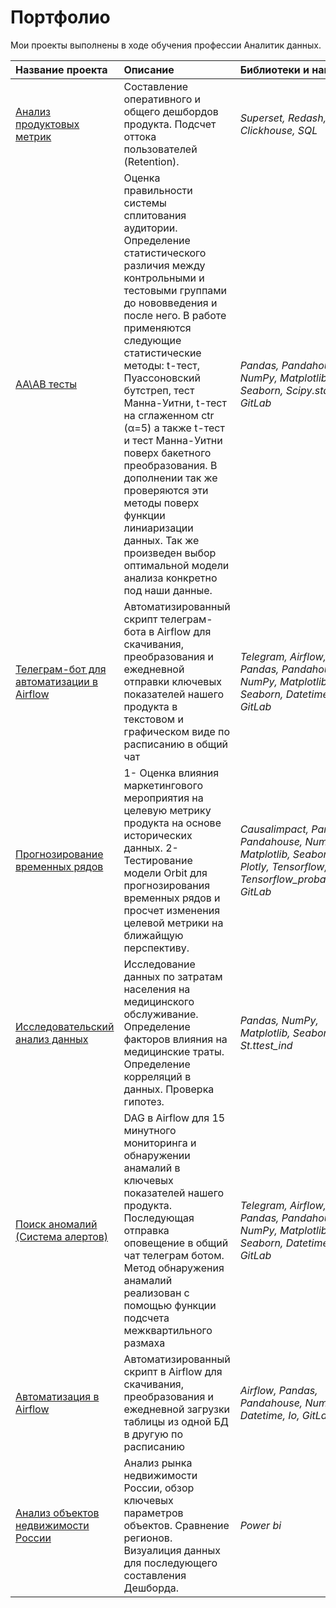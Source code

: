 # Портфолио
Мои проекты выполнены в ходе обучения профессии Аналитик данных.<br> 

| Название проекта | Описание | Библиотеки и навыки | 
| :---------------------- | :-------------------------------- | :---------------------- |
| [Анализ продуктовых метрик](https://github.com/Alexandr-Korolkov/PortfolioProjects/tree/main/%D0%90%D0%BD%D0%B0%D0%BB%D0%B8%D0%B7%20%D0%BF%D1%80%D0%BE%D0%B4%D1%83%D0%BA%D1%82%D0%BE%D0%B2%D1%8B%D1%85%20%D0%BC%D0%B5%D1%82%D1%80%D0%B8%D0%BA) | Составление оперативного и общего дешбордов продукта. Подсчет оттока пользователей (Retention). | *Superset, Redash, Clickhouse, SQL* |
| [AA\AB тесты](https://github.com/Alexandr-Korolkov/PortfolioProjects/tree/main/AA-Test%2C%20AB-Test) | Оценка правильности системы сплитования аудитории. Определение статистического различия между контрольными и тестовыми группами до нововведения и после него. В работе применяются следующие статистические методы: t-тест, Пуассоновский бутстреп, тест Манна-Уитни, t-тест на сглаженном ctr (α=5) а также t-тест и тест Манна-Уитни поверх бакетного преобразования. В дополнении так же проверяются эти методы поверх функции линиаризации данных. Так же произведен выбор оптимальной модели анализа конкретно под наши данные. | *Pandas, Pandahouse, NumPy, Matplotlib, Seaborn, Scipy.stats, GitLab* |
| [Телеграм-бот для автоматизации в Airflow](https://github.com/Alexandr-Korolkov/PortfolioProjects/tree/main/%D0%A2%D0%B5%D0%BB%D0%B5%D0%B3%D1%80%D0%B0%D0%BC-%D0%B1%D0%BE%D1%82%20%D0%B4%D0%BB%D1%8F%20%D0%B0%D0%B2%D1%82%D0%BE%D0%BC%D0%B0%D1%82%D0%B8%D0%B7%D0%B0%D1%86%D0%B8%D0%B8%20%D0%B2%20Airflow) |Автоматизированный скрипт телеграм-бота в Airflow для скачивания, преобразования и ежедневной отправки ключевых показателей нашего продукта в текстовом и графическом виде по расписанию в общий чат| *Telegram, Airflow, Pandas, Pandahouse, NumPy, Matplotlib, Seaborn, Datetime, Io, GitLab*|
| [Прогнозирование временных рядов](https://github.com/Alexandr-Korolkov/PortfolioProjects/tree/main/%D0%9F%D1%80%D0%BE%D0%B3%D0%BD%D0%BE%D0%B7%D0%B8%D1%80%D0%BE%D0%B2%D0%B0%D0%BD%D0%B8%D0%B5%20%D0%B2%D1%80%D0%B5%D0%BC%D0%B5%D0%BD%D0%BD%D1%8B%D1%85%20%D1%80%D1%8F%D0%B4%D0%BE%D0%B2) |1- Оценка влияния маркетингового мероприятия на целевую метрику продукта на основе исторических данных. 2- Тестирование модели Orbit для прогнозирования временных рядов и просчет изменения целевой метрики на ближайщую перспективу.| *Causalimpact, Pandas, Pandahouse, NumPy, Matplotlib, Seaborn, Plotly, Tensorflow, Tensorflow_probability, GitLab* |
| [Исследовательский анализ данных](https://github.com/Alexandr-Korolkov/PortfolioProjects/tree/main/%D0%98%D1%81%D1%81%D0%BB%D0%B5%D0%B4%D0%BE%D0%B2%D0%B0%D1%82%D0%B5%D0%BB%D1%8C%D1%81%D0%BA%D0%B8%D0%B9%20%D0%B0%D0%BD%D0%B0%D0%BB%D0%B8%D0%B7%20%D0%B4%D0%B0%D0%BD%D0%BD%D1%8B%D1%85) | Исследование данных по затратам населения на медицинского обслуживание. Определение факторов влияния на медицинские траты. Определение корреляций в данных. Проверка гипотез.  | *Pandas, NumPy, Matplotlib, Seaborn, St.ttest_ind* |
| [Поиск аномалий (Система алертов)](https://github.com/Alexandr-Korolkov/PortfolioProjects/tree/main/%D0%9F%D0%BE%D0%B8%D1%81%D0%BA%20%D0%B0%D0%BD%D0%BE%D0%BC%D0%B0%D0%BB%D0%B8%D0%B9%20(%D0%A1%D0%B8%D1%81%D1%82%D0%B5%D0%BC%D0%B0%20%D0%B0%D0%BB%D0%B5%D1%80%D1%82%D0%BE%D0%B2)) |DAG в Airflow для 15 минутного мониторинга и обнаружении анамалий в ключевых показателей нашего продукта. Последующая отправка оповещение в общий чат телеграм ботом. Метод обнаружения анамалий реализован с помощью функции подсчета межквартильного размаха| *Telegram, Airflow, Pandas, Pandahouse, NumPy, Matplotlib, Seaborn, Datetime, Io, GitLab*|
| [Автоматизация в Airflow](https://github.com/Alexandr-Korolkov/PortfolioProjects/tree/main/%D0%90%D0%B2%D1%82%D0%BE%D0%BC%D0%B0%D1%82%D0%B8%D0%B7%D0%B0%D1%86%D0%B8%D1%8F%20%D0%B2%20Airflow) |Автоматизированный скрипт в Airflow для скачивания, преобразования и ежедневной загрузки таблицы из одной БД в другую по расписанию| *Airflow, Pandas, Pandahouse, NumPy, Datetime, Io, GitLab*|
| [Анализ объектов недвижимости России](https://github.com/Alexandr-Korolkov/PortfolioProjects/tree/main/%D0%94%D0%B5%D1%88%D0%B1%D0%BE%D1%80%D0%B4%20%D0%B2%20Power%20bi) | Анализ рынка недвижимости России, обзор ключевых параметров объектов. Сравнение регионов. Визуалиция данных для последующего составления Дешборда. | *Power bi* |



